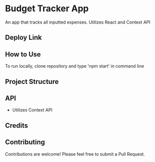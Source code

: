 # Budget Tracker App
An app that tracks all inputted expenses. Utilizes React and Context API

## Deploy Link

## How to Use
To run locally, clone repository and type 'npm start' in command line

## Project Structure

## API
- Utilizes Context API

## Credits

## Contributing
Contributions are welcome! Please feel free to submit a Pull Request.